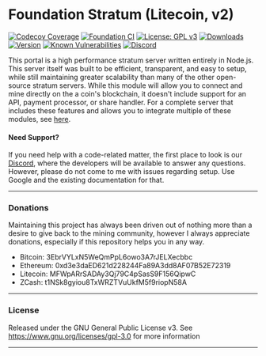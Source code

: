# Foundation Stratum (Litecoin, v2)

[![Codecov Coverage](https://img.shields.io/codecov/c/github/blinkhash/foundation-v2-litecoin.svg?style=flat-square)](https://codecov.io/gh/blinkhash/foundation-v2-litecoin/)
[![Foundation CI](https://github.com/blinkhash/foundation-v2-litecoin/actions/workflows/build.yml/badge.svg?branch=master)](https://github.com/blinkhash/foundation-v2-litecoin/actions/workflows/build.yml)
[![License: GPL v3](https://img.shields.io/badge/License-GPLv3-blue.svg)](https://www.gnu.org/licenses/gpl-3.0)
[![Downloads](https://img.shields.io/npm/dm/foundation-v2-litecoin.svg)](https://www.npmjs.com/package/foundation-v2-litecoin)
[![Version](https://img.shields.io/npm/v/foundation-v2-litecoin.svg)](https://www.npmjs.com/package/foundation-v2-litecoin)
[![Known Vulnerabilities](https://snyk.io/test/npm/foundation-v2-litecoin/badge.svg)](https://snyk.io/test/npm/foundation-v2-litecoin)
[![Discord](https://img.shields.io/discord/738590795384356904)](https://discord.gg/rNjez6VgNF)

This portal is a high performance stratum server written entirely in Node.js. This server itself was built to be efficient, transparent, and easy to setup, while still maintaining greater scalability than many of the other open-source stratum servers. While this module will allow you to connect and mine directly on the a coin's blockchain, it doesn't include support for an API, payment processor, or share handler. For a complete server that includes these features and allows you to integrate multiple of these modules, see [here](https://github.com/blinkhash/foundation-v2-server).

#### Need Support?

If you need help with a code-related matter, the first place to look is our [Discord](https://discord.gg/rNjez6VgNF), where the developers will be available to answer any questions. However, please do not come to me with issues regarding setup. Use Google and the existing documentation for that.

---

### Donations

Maintaining this project has always been driven out of nothing more than a desire to give back to the mining community, however I always appreciate donations, especially if this repository helps you in any way.

- Bitcoin: 3EbrVYLxN5WeQmPpL6owo3A7rJELXecbbc
- Ethereum: 0xd3e3daED621d228244Fa89A3dd8AF07B52E72319
- Litecoin: MFWpARrSADAy3Qj79C4pSasS9F156QipwC
- ZCash: t1NSk8gyiou8TxWRZTVuUkfM5f9riopN58A

---

### License

Released under the GNU General Public License v3. See https://www.gnu.org/licenses/gpl-3.0 for more information

---
